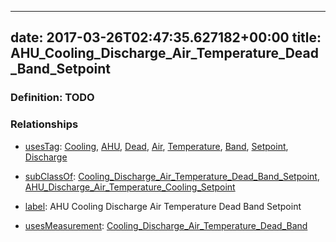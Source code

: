 
---
date: 2017-03-26T02:47:35.627182+00:00
title: AHU_Cooling_Discharge_Air_Temperature_Dead_Band_Setpoint
---
### Definition: TODO

### Relationships

* [usesTag](https://brickschema.org/schema/1.0/BrickFrame#usesTag): [Cooling](https://brickschema.org/schema/1.0/BrickTag#Cooling), [AHU](https://brickschema.org/schema/1.0/BrickTag#AHU), [Dead](https://brickschema.org/schema/1.0/BrickTag#Dead), [Air](https://brickschema.org/schema/1.0/BrickTag#Air), [Temperature](https://brickschema.org/schema/1.0/BrickTag#Temperature), [Band](https://brickschema.org/schema/1.0/BrickTag#Band), [Setpoint](https://brickschema.org/schema/1.0/BrickTag#Setpoint), [Discharge](https://brickschema.org/schema/1.0/BrickTag#Discharge)

* [subClassOf](http://www.w3.org/2000/01/rdf-schema#subClassOf): [Cooling_Discharge_Air_Temperature_Dead_Band_Setpoint](https://brickschema.org/schema/1.0/Brick#Cooling_Discharge_Air_Temperature_Dead_Band_Setpoint), [AHU_Discharge_Air_Temperature_Cooling_Setpoint](https://brickschema.org/schema/1.0/Brick#AHU_Discharge_Air_Temperature_Cooling_Setpoint)

* [label](http://www.w3.org/2000/01/rdf-schema#label): AHU Cooling Discharge Air Temperature Dead Band Setpoint

* [usesMeasurement](https://brickschema.org/schema/1.0/BrickFrame#usesMeasurement): [Cooling_Discharge_Air_Temperature_Dead_Band](https://brickschema.org/schema/1.0/Brick#Cooling_Discharge_Air_Temperature_Dead_Band)
